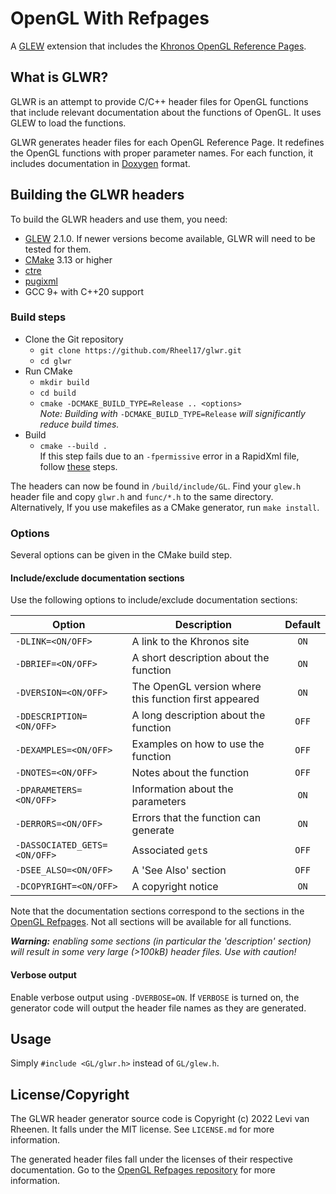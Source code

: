 # OpenGL With Refpages
A [GLEW](http://glew.sourceforge.net/) extension that includes the [Khronos OpenGL Reference Pages](https://www.khronos.org/registry/OpenGL-Refpages/gl4/).

## What is GLWR?
GLWR is an attempt to provide C/C++ header files for OpenGL functions that include relevant documentation about the functions of OpenGL. It uses GLEW to load the functions.

GLWR generates header files for each OpenGL Reference Page. It redefines the OpenGL functions with proper parameter names. For each function, it includes documentation in [Doxygen](https://www.doxygen.nl/index.html) format.

## Building the GLWR headers

To build the GLWR headers and use them, you need:

- [GLEW](http://glew.sourceforge.net/) 2.1.0. If newer versions become available, GLWR will need to be tested for them.
- [CMake](https://cmake.org/) 3.13 or higher 
- [ctre](https://github.com/hanickadot/compile-time-regular-expressions)
- [pugixml](https://github.com/zeux/pugixml)
- GCC 9+ with C++20 support

### Build steps
- Clone the Git repository
    - `git clone https://github.com/Rheel17/glwr.git`
    - `cd glwr`
- Run CMake
    - `mkdir build`
    - `cd build`
    - `cmake -DCMAKE_BUILD_TYPE=Release .. <options>`  
      *Note: Building with* `-DCMAKE_BUILD_TYPE=Release` *will significantly reduce build times.* 
- Build
    - `cmake --build .`  
      If this step fails due to an `-fpermissive` error in a RapidXml file, follow [these](https://stackoverflow.com/a/14114300/1546467) steps.

The headers can now be found in `/build/include/GL`. Find your `glew.h` header file and copy `glwr.h` and `func/*.h` to the same directory. Alternatively, If you use makefiles as a CMake generator, run `make install`.

### Options
Several options can be given in the CMake build step.

#### Include/exclude documentation sections
Use the following options to include/exclude documentation sections:

| Option                       | Description                                           | Default |
|------------------------------|-------------------------------------------------------|:-------:|
| `-DLINK=<ON/OFF>`            | A link to the Khronos site                            |   `ON`  |
| `-DBRIEF=<ON/OFF>`           | A short description about the function                |   `ON`  |
| `-DVERSION=<ON/OFF>`         | The OpenGL version where this function first appeared |   `ON`  |
| `-DDESCRIPTION=<ON/OFF>`     | A long description about the function                 |  `OFF`  |
| `-DEXAMPLES=<ON/OFF>`        | Examples on how to use the function                   |  `OFF`  |
| `-DNOTES=<ON/OFF>`           | Notes about the function                              |  `OFF`  |
| `-DPARAMETERS=<ON/OFF>`      | Information about the parameters                      |   `ON`  |
| `-DERRORS=<ON/OFF>`          | Errors that the function can generate                 |   `ON`  |
| `-DASSOCIATED_GETS=<ON/OFF>` | Associated `get`s                                     |  `OFF`  |
| `-DSEE_ALSO=<ON/OFF>`        | A 'See Also' section                                  |  `OFF`  |
| `-DCOPYRIGHT=<ON/OFF>`       | A copyright notice                                    |   `ON`  |

Note that the documentation sections correspond to the sections in the [OpenGL Refpages](https://www.khronos.org/registry/OpenGL-Refpages/gl4/). Not all sections will be available for all functions. 

***Warning:** enabling some sections (in particular the 'description' section) will result in some very large (>100kB) header files. Use with caution!*  

#### Verbose output
Enable verbose output using `-DVERBOSE=ON`. If `VERBOSE` is turned on, the generator code will output the header file names as they are generated.

## Usage
Simply `#include <GL/glwr.h>` instead of `GL/glew.h`.

## License/Copyright
The GLWR header generator source code is Copyright (c) 2022 Levi van Rheenen. It falls under the MIT license. See `LICENSE.md` for more information.

The generated header files fall under the licenses of their respective documentation. Go to the [OpenGL Refpages repository](https://github.com/KhronosGroup/OpenGL-Refpages#licenses) for more information.
